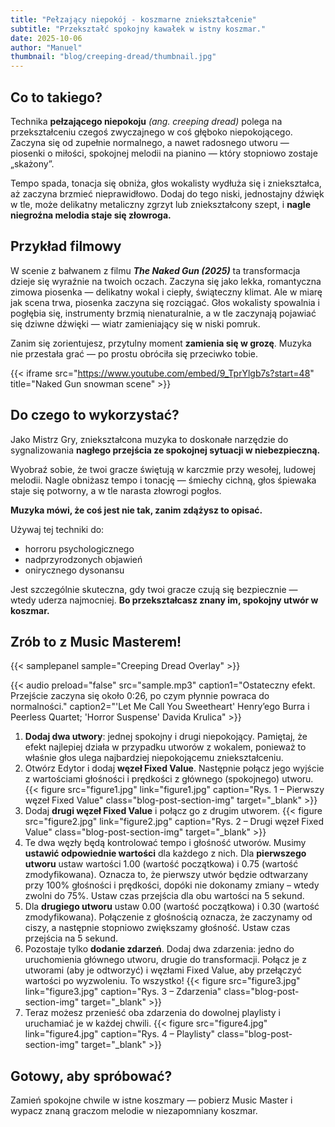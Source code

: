 ```yaml
---
title: "Pełzający niepokój - koszmarne zniekształcenie"
subtitle: "Przekształć spokojny kawałek w istny koszmar."
date: 2025-10-06
author: "Manuel"
thumbnail: "blog/creeping-dread/thumbnail.jpg"
---
```


## Co to takiego?

Technika **pełzającego niepokoju** *(ang. creeping dread)* polega na przekształceniu czegoś zwyczajnego w coś głęboko niepokojącego. Zaczyna się od zupełnie normalnego, a nawet radosnego utworu — piosenki o miłości, spokojnej melodii na pianino — który stopniowo zostaje „skażony”.

Tempo spada, tonacja się obniża, głos wokalisty wydłuża się i zniekształca, aż zaczyna brzmieć nieprawidłowo. Dodaj do tego niski, jednostajny dźwięk w tle, może delikatny metaliczny zgrzyt lub zniekształcony szept, i **nagle niegroźna melodia staje się złowroga.**

## Przykład filmowy

W scenie z bałwanem z filmu ***The Naked Gun (2025)*** ta transformacja dzieje się wyraźnie na twoich oczach. Zaczyna się jako lekka, romantyczna zimowa piosenka — delikatny wokal i ciepły, świąteczny klimat. Ale w miarę jak scena trwa, piosenka zaczyna się rozciągać. Głos wokalisty spowalnia i pogłębia się, instrumenty brzmią nienaturalnie, a w tle zaczynają pojawiać się dziwne dźwięki — wiatr zamieniający się w niski pomruk.  

Zanim się zorientujesz, przytulny moment **zamienia się w grozę**. Muzyka nie przestała grać — po prostu obróciła się przeciwko tobie.

{{< iframe src="https://www.youtube.com/embed/9_TprYlgb7s?start=48" title="Naked Gun snowman scene" >}}

## Do czego to wykorzystać?

Jako Mistrz Gry, zniekształcona muzyka to doskonałe narzędzie do sygnalizowania **nagłego przejścia ze spokojnej sytuacji w niebezpieczną.**

Wyobraź sobie, że twoi gracze świętują w karczmie przy wesołej, ludowej melodii. Nagle obniżasz tempo i tonację — śmiechy cichną, głos śpiewaka staje się potworny, a w tle narasta złowrogi pogłos.

**Muzyka mówi, że coś jest nie tak, zanim zdążysz to opisać.**

Używaj tej techniki do:
- horroru psychologicznego  
- nadprzyrodzonych objawień  
- onirycznego dysonansu  

Jest szczególnie skuteczna, gdy twoi gracze czują się bezpiecznie — wtedy uderza najmocniej. **Bo przekształcasz znany im, spokojny utwór w koszmar.**

## Zrób to z Music Masterem!

{{< samplepanel sample="Creeping Dread Overlay" >}}

{{< audio preload="false" src="sample.mp3" caption1="Ostateczny efekt. Przejście zaczyna się około 0:26, po czym płynnie powraca do normalności." caption2="'Let Me Call You Sweetheart' Henry’ego Burra i Peerless Quartet; 'Horror Suspense' Davida Krulica" >}}

1. **Dodaj dwa utwory**: jednej spokojny i drugi niepokojący. Pamiętaj, że efekt najlepiej działa w przypadku utworów z wokalem, ponieważ to właśnie głos ulega najbardziej niepokojącemu zniekształceniu.  
1. Otwórz Edytor i dodaj **węzeł Fixed Value**. Następnie połącz jego wyjście z wartościami głośności i prędkości z głównego (spokojnego) utworu. {{< figure src="figure1.jpg" link="figure1.jpg" caption="Rys. 1 – Pierwszy węzeł Fixed Value" class="blog-post-section-img" target="_blank" >}}
1. Dodaj **drugi węzeł Fixed Value** i połącz go z drugim utworem. {{< figure src="figure2.jpg" link="figure2.jpg" caption="Rys. 2 – Drugi węzeł Fixed Value" class="blog-post-section-img" target="_blank" >}}
1. Te dwa węzły będą kontrolować tempo i głośność utworów. Musimy **ustawić odpowiednie wartości** dla każdego z nich. Dla **pierwszego utworu** ustaw wartości 1.00 (wartość początkowa) i 0.75 (wartość zmodyfikowana). Oznacza to, że pierwszy utwór będzie odtwarzany przy 100% głośności i prędkości, dopóki nie dokonamy zmiany – wtedy zwolni do 75%. Ustaw czas przejścia dla obu wartości na 5 sekund.  
1. Dla **drugiego utworu** ustaw 0.00 (wartość początkowa) i 0.30 (wartość zmodyfikowana). Połączenie z głośnością oznacza, że zaczynamy od ciszy, a następnie stopniowo zwiększamy głośność. Ustaw czas przejścia na 5 sekund.  
1. Pozostaje tylko **dodanie zdarzeń**. Dodaj dwa zdarzenia: jedno do uruchomienia głównego utworu, drugie do transformacji. Połącz je z utworami (aby je odtworzyć) i węzłami Fixed Value, aby przełączyć wartości po wyzwoleniu. To wszystko! {{< figure src="figure3.jpg" link="figure3.jpg" caption="Rys. 3 – Zdarzenia" class="blog-post-section-img" target="_blank" >}}
1. Teraz możesz przenieść oba zdarzenia do dowolnej playlisty i uruchamiać je w każdej chwili. {{< figure src="figure4.jpg" link="figure4.jpg" caption="Rys. 4 – Playlisty" class="blog-post-section-img" target="_blank" >}}

## Gotowy, aby spróbować?

Zamień spokojne chwile w istne koszmary — pobierz Music Master i wypacz znaną graczom melodie w niezapomniany koszmar.